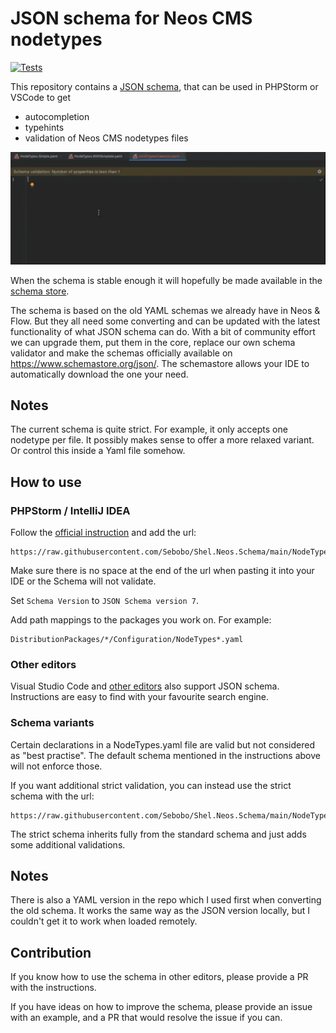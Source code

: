 # JSON schema for Neos CMS nodetypes

[![Tests](https://github.com/Sebobo/Shel.Neos.Schema/actions/workflows/tests.yml/badge.svg)](https://github.com/Sebobo/Shel.Neos.Schema/actions/workflows/tests.yml)

This repository contains a [JSON schema](https://json-schema.org), that can be used in PHPStorm or VSCode
to get 

* autocompletion 
* typehints 
* validation of Neos CMS nodetypes files

![Example usage in PHPStorm](neos-schema-example.gif)

When the schema is stable enough it will hopefully be made available in the [schema store](https://www.schemastore.org/json/).

The schema is based on the old YAML schemas we already have in Neos & Flow. 
But they all need some converting and can be updated with the latest functionality of what JSON schema can do.
With a bit of community effort we can upgrade them, put them in the core, replace our own schema validator 
and make the schemas officially available on https://www.schemastore.org/json/.
The schemastore allows your IDE to automatically download the one your need.

## Notes

The current schema is quite strict. 
For example, it only accepts one nodetype per file.
It possibly makes sense to offer a more relaxed variant. Or control this inside a Yaml file somehow.

## How to use

### PHPStorm / IntelliJ IDEA 

Follow the [official instruction](https://www.jetbrains.com/help/phpstorm/json.html#ws_json_schema_add_custom) and add the url: 

    https://raw.githubusercontent.com/Sebobo/Shel.Neos.Schema/main/NodeTypes.Schema.json

Make sure there is no space at the end of the url when pasting it into your IDE or the Schema will not validate.

Set `Schema Version` to `JSON Schema version 7`.

Add path mappings to the packages you work on. For example:

    DistributionPackages/*/Configuration/NodeTypes*.yaml

### Other editors

Visual Studio Code and [other editors](https://www.schemastore.org/json/) also support JSON schema. 
Instructions are easy to find with your favourite search engine.

### Schema variants

Certain declarations in a NodeTypes.yaml file are valid but not considered as "best practise".
The default schema mentioned in the instructions above will not enforce those.

If you want additional strict validation, you can instead use the strict schema with the url:

    https://raw.githubusercontent.com/Sebobo/Shel.Neos.Schema/main/NodeTypes.Schema.Strict.json

The strict schema inherits fully from the standard schema and just adds some additional validations.

## Notes

There is also a YAML version in the repo which I used first when converting the old schema.
It works the same way as the JSON version locally, but I couldn't get it to work when loaded remotely.

## Contribution

If you know how to use the schema in other editors, please provide a PR with the instructions. 

If you have ideas on how to improve the schema, please provide an issue with an example, and a 
PR that would resolve the issue if you can.
